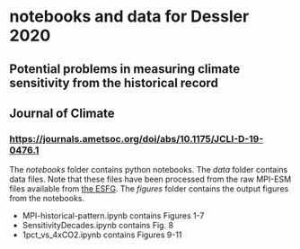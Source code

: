 # notebooks and data for Dessler 2020
## Potential problems in measuring climate sensitivity from the historical record
## Journal of Climate
### https://journals.ametsoc.org/doi/abs/10.1175/JCLI-D-19-0476.1

The *notebooks* folder contains python notebooks.  The *data* folder contains data files.  Note that these files have been processed from the raw MPI-ESM files available from [the ESFG](https://esgf-node.llnl.gov/search/cmip6/).  The *figures* folder contains the output figures from the notebooks.

* MPI-historical-pattern.ipynb contains Figures 1-7 
* SensitivityDecades.ipynb contains Fig. 8
* 1pct_vs_4xCO2.ipynb contains Figures 9-11
